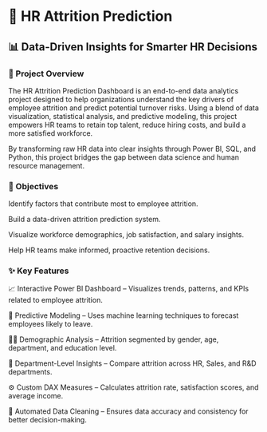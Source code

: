 # 🧠 HR Attrition Prediction 
## 📊 Data-Driven Insights for Smarter HR Decisions
### 🚀 Project Overview

The HR Attrition Prediction Dashboard is an end-to-end data analytics project designed to help organizations understand the key drivers of employee attrition and predict potential turnover risks.
Using a blend of data visualization, statistical analysis, and predictive modeling, this project empowers HR teams to retain top talent, reduce hiring costs, and build a more satisfied workforce.

By transforming raw HR data into clear insights through Power BI, SQL, and Python, this project bridges the gap between data science and human resource management.
### 🎯 Objectives

Identify factors that contribute most to employee attrition.

Build a data-driven attrition prediction system.

Visualize workforce demographics, job satisfaction, and salary insights.

Help HR teams make informed, proactive retention decisions.

### ✨ Key Features

📈 Interactive Power BI Dashboard – Visualizes trends, patterns, and KPIs related to employee attrition.

🧮 Predictive Modeling – Uses machine learning techniques to forecast employees likely to leave.

🧍‍♀️ Demographic Analysis – Attrition segmented by gender, age, department, and education level.

💼 Department-Level Insights – Compare attrition across HR, Sales, and R&D departments.

⚙️ Custom DAX Measures – Calculates attrition rate, satisfaction scores, and average income.

🔄 Automated Data Cleaning – Ensures data accuracy and consistency for better decision-making.
